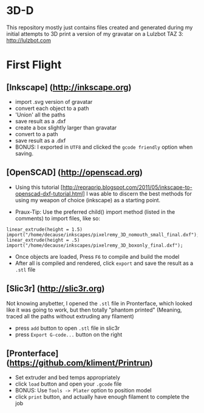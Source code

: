 3D-D
====

This repository mostly just contains files created and generated during my
initial attempts to 3D print a version of my gravatar on a Lulzbot TAZ 3:
http://lulzbot.com


First Flight
=====

[Inkscape] (http://inkscape.org)
-----

 - import .svg version of gravatar
 - convert each object to a path
 - 'Union' all the paths
 - save result as a .dxf
 - create a box slightly larger than gravatar
 - convert to a path
 - save result as a .dxf
 - BONUS: I exported in `UTF8` and clicked the `gcode friendly` option when
   saving.

[OpenSCAD] (http://openscad.org)
-----

 - Using this tutorial
   [http://repraprip.blogspot.com/2011/05/inkscape-to-openscad-dxf-tutorial.html]
   I was able to discern the best methods for using my weapon of choice
   (inkscape) as a starting point. 

 - Praux-Tip: Use the preferred child() import method (listed in the comments)
   to import files, like so:

```
linear_extrude(height = 1.5) import("/home/decause/inkscapes/pixelremy_3D_nomouth_small_final.dxf");
linear_extrude(height = .5) import("/home/decause/inkscapes/pixelremy_3D_boxonly_final.dxf");
```

 - Once objects are loaded, Press `F6` to compile and build the model
 - After all is compiled and rendered, click `export` and save the result as a
   `.stl` file

[Slic3r] (http://slic3r.org)
-----

Not knowing anybetter, I opened the `.stl` file in Pronterface, which looked
like it was going to work, but then totally "phantom printed" (Meaning, traced
all the paths without extruding any filament)


 - press `add` button to open `.stl` file in slic3r 
 - press `Export G-code...` button on the right 

[Pronterface] (https://github.com/kliment/Printrun)
-----

 - Set extruder and bed temps appropriately
 - click `load` button and open your `.gcode` file
 - BONUS: Use `Tools -> Plater` option to position model
 - click `print` button, and actually have enough filament to complete the job

